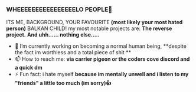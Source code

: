 ### WHEEEEEEEEEEEEEEEELO PEOPLE👋
ITS ME, BACKGROUND, YOUR FAVOURITE **(most likely your most hated person)** BALKAN CHILD!
my most notable projects are: 
**The reverse project.**
**And uhh...... nothing else.....**

- 🔭 I’m currently working on becoming a normal human being, **despite the fact im worthless and a total piece of shit **
- 📫 How to reach me: **via carrier pigeon or the coders cove discord and a quick dm**
- ⚡ Fun fact: i hate myself **because im mentally unwell and i listen to my "friends" a little too much (im sorry)👍**


